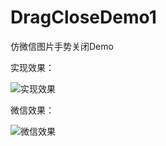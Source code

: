 # DragCloseDemo1
仿微信图片手势关闭Demo

实现效果：


![实现效果](https://github.com/sbLaughing/DragCloseDemo1/raw/master/Screenshots/screenshot_self.gif)


微信效果：


![微信效果](https://github.com/sbLaughing/DragCloseDemo1/raw/master/Screenshots/screenshot_wechat.gif)
